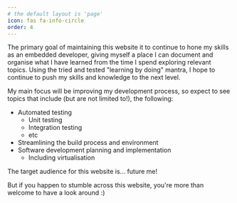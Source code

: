 ```yaml
---
# the default layout is 'page'
icon: fas fa-info-circle
order: 4
---
```


The primary goal of maintaining this website it to continue to hone my skills as an embedded developer, giving myself a place I can document and organise what I have learned from the time I spend exploring relevant topics. Using the tried and tested "learning by doing" mantra, I hope to continue to push my skills and knowledge to the next level.

My main focus will be improving my development process, so expect to see topics that include (but are not limited to!), the following:

- Automated testing
  - Unit testing
  - Integration testing
  - etc
- Streamlining the build process and environment
- Software development planning and implementation
  - Including virtualisation

The target audience for this website is... future me!

But if you happen to stumble across this website, you're more than welcome to have a look around :)
